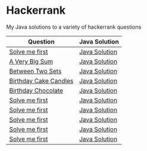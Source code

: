 # Hackerrank
My Java solutions to a variety of hackerrank questions


| Question | Java Solution |
| --- | --- |
| [Solve me first](https://www.hackerrank.com/challenges/solve-me-first/problem) | [Java Solution](https://github.com/aulonvishesella/Hackerrank/blob/master/Solution%20file/Solve%20Me%20First/Solution.java) |
| [A Very Big Sum](https://www.hackerrank.com/challenges/a-very-big-sum/problem) | [Java Solution](https://github.com/aulonvishesella/Hackerrank/blob/master/Solution%20file/A%20Very%20Big%20Sum/Solution.java) |
| [Between Two Sets](https://www.hackerrank.com/challenges/between-two-sets/problem) | [Java Solution](https://github.com/aulonvishesella/Hackerrank/blob/master/Solution%20file/Between%20Two%20Sets/Solution.java) |
| [Birthday Cake Candles](https://www.hackerrank.com/challenges/birthday-cake-candles/problem) | [Java Solution](https://github.com/aulonvishesella/Hackerrank/blob/master/Solution%20file/Birthday%20Cake/Solution.java) |
| [Birthday Chocolate](https://www.hackerrank.com/challenges/the-birthday-bar/problem) | [Java Solution](https://github.com/aulonvishesella/Hackerrank/blob/master/Solution%20file/Birthdat%20Chocolate/Solution.java) |
| [Solve me first](https://www.hackerrank.com/challenges/solve-me-first/problem) | [Java Solution](https://github.com/aulonvishesella/Hackerrank/blob/master/Solution%20file/Solve%20Me%20First/Solution.java) |
| [Solve me first](https://www.hackerrank.com/challenges/solve-me-first/problem) | [Java Solution](https://github.com/aulonvishesella/Hackerrank/blob/master/Solution%20file/Solve%20Me%20First/Solution.java) |
| [Solve me first](https://www.hackerrank.com/challenges/solve-me-first/problem) | [Java Solution](https://github.com/aulonvishesella/Hackerrank/blob/master/Solution%20file/Solve%20Me%20First/Solution.java) |
| [Solve me first](https://www.hackerrank.com/challenges/solve-me-first/problem) | [Java Solution](https://github.com/aulonvishesella/Hackerrank/blob/master/Solution%20file/Solve%20Me%20First/Solution.java) |
| [Solve me first](https://www.hackerrank.com/challenges/solve-me-first/problem) | [Java Solution](https://github.com/aulonvishesella/Hackerrank/blob/master/Solution%20file/Solve%20Me%20First/Solution.java) |

